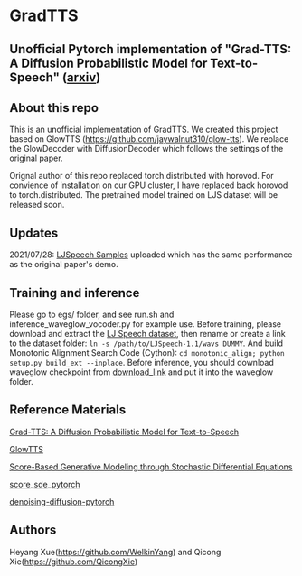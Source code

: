 # GradTTS
## Unofficial Pytorch implementation of "Grad-TTS: A Diffusion Probabilistic Model for Text-to-Speech" ([arxiv](https://arxiv.org/abs/2105.06337))

## About this repo
This is an unofficial implementation of GradTTS. We created this project based on GlowTTS (https://github.com/jaywalnut310/glow-tts). We replace the GlowDecoder with DiffusionDecoder which follows the settings of the original paper. 

Orignal author of this repo replaced torch.distributed with horovod. For convience of installation on our GPU cluster, I have replaced back horovod to torch.distributed. The pretrained model trained on LJS dataset will be released soon.

## Updates

2021/07/28: [LJSpeech Samples](https://github.com/WelkinYang/GradTTS/tree/main/egs/gradtts_n_1000/n_1000_steps_259000_ljspeech_hifigan) uploaded which has the same performance as the original paper's demo.

## Training and inference
Please go to egs/ folder, and see run.sh and inference_waveglow_vocoder.py for example use. Before training, please download and extract the [LJ Speech dataset](https://keithito.com/LJ-Speech-Dataset/), then rename or create a link to the dataset folder: `ln -s /path/to/LJSpeech-1.1/wavs DUMMY`. And build Monotonic Alignment Search Code (Cython): `cd monotonic_align; python setup.py build_ext --inplace`.  Before inference, you should download waveglow checkpoint from [download_link](https://drive.google.com/file/d/1rpK8CzAAirq9sWZhe9nlfvxMF1dRgFbF/view) and put it into the waveglow folder.

## Reference Materials
[Grad-TTS: A Diffusion Probabilistic Model for Text-to-Speech](https://arxiv.org/abs/2105.06337)

[GlowTTS](https://github.com/jaywalnut310/glow-tts)

[Score-Based Generative Modeling through Stochastic Differential Equations](https://openreview.net/forum?id=PxTIG12RRHS)

[score_sde_pytorch](https://github.com/yang-song/score_sde_pytorch)

[denoising-diffusion-pytorch](https://github.com/lucidrains/denoising-diffusion-pytorch)

## Authors
Heyang Xue(https://github.com/WelkinYang) and Qicong Xie(https://github.com/QicongXie)




